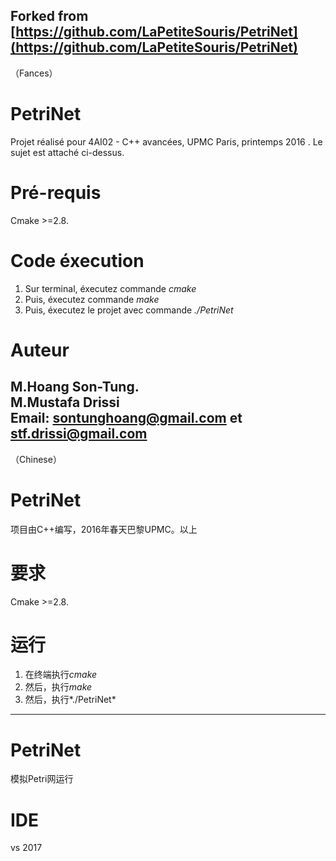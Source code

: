 ﻿Forked from [https://github.com/LaPetiteSouris/PetriNet](https://github.com/LaPetiteSouris/PetriNet)
-----
（Fances）
# PetriNet
Projet réalisé pour 4AI02 - C++ avancées, UPMC Paris, printemps 2016 . Le sujet est attaché ci-dessus.<br/>
# Pré-requis<br/>
Cmake >=2.8. <br/>

# Code éxecution<br/>
1. Sur terminal, éxecutez commande *cmake* <br/>
2. Puis, éxecutez commande *make* <br/>
3. Puis, éxecutez le projet avec commande *./PetriNet* <br/>



# Auteur

M.Hoang Son-Tung.<br/>
M.Mustafa Drissi <br/>
Email: sontunghoang@gmail.com et stf.drissi@gmail.com 
-----
（Chinese）
# PetriNet
项目由C++编写，2016年春天巴黎UPMC。以上

# 要求
Cmake >=2.8.

# 运行
1. 在终端执行*cmake*
2. 然后，执行*make*
3. 然后，执行*./PetriNet*
-----

# PetriNet
模拟Petri网运行

# IDE
vs 2017


